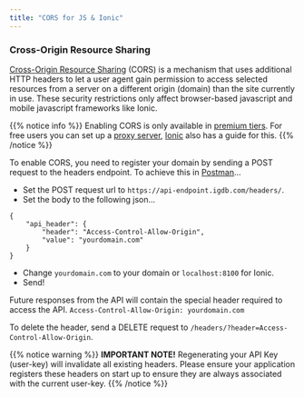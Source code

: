 ```yaml
---
title: "CORS for JS & Ionic"
---
```


### Cross-Origin Resource Sharing

[Cross-Origin Resource Sharing](https://developer.mozilla.org/en-US/docs/Web/HTTP/CORS) (CORS) is a mechanism that uses additional HTTP headers to let a user agent gain permission to access selected resources from a server on a different origin (domain) than the site currently in use. These security restrictions only affect browser-based javascript and mobile javascript frameworks like Ionic.

{{% notice info %}}
Enabling CORS is only available in [premium tiers](https://api.igdb.com/pricing). For free users you can set up a [proxy server](https://stackoverflow.com/questions/25468100/simple-php-proxy-with-persistent-url), [Ionic](https://blog.ionicframework.com/handling-cors-issues-in-ionic/) also has a guide for this.
{{% /notice %}}

To enable CORS, you need to register your domain by sending a POST request to the headers endpoint. To achieve this in [Postman](https://www.getpostman.com/)...

- Set the POST request url to `https://api-endpoint.igdb.com/headers/`.
- Set the body to the following json...

```
{
    "api_header": {
        "header": "Access-Control-Allow-Origin",
        "value": "yourdomain.com"
    }
}
```

- Change `yourdomain.com` to your domain or `localhost:8100` for Ionic.
- Send!

Future responses from the API will contain the special header required to access the API. `Access-Control-Allow-Origin: yourdomain.com`

To delete the header, send a DELETE request to `/headers/?header=Access-Control-Allow-Origin`.

{{% notice warning %}}
**IMPORTANT NOTE!** Regenerating your API Key (user-key) will invalidate all existing headers. Please ensure your application registers these headers on start up to ensure they are always associated with the current user-key.
{{% /notice %}}
